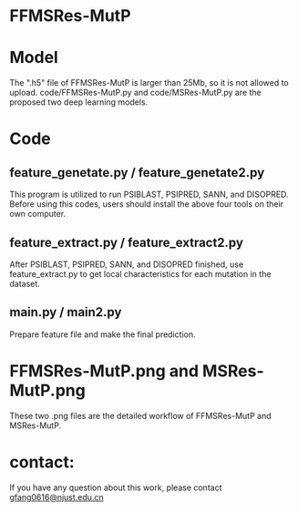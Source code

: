 # FFMSRes-MutP


# Model
The ".h5" file of FFMSRes-MutP is larger than 25Mb, so it is not allowed to upload. 
code/FFMSRes-MutP.py  and code/MSRes-MutP.py are the proposed two deep learning models.


# Code
## feature_genetate.py / feature_genetate2.py
This program is utilized to run PSIBLAST, PSIPRED, SANN, and DISOPRED.
Before using this codes, users should install the above four tools on their own computer.

## feature_extract.py / feature_extract2.py
After PSIBLAST, PSIPRED, SANN, and DISOPRED finished, use feature_extract.py to get local characteristics for each mutation in the dataset.

## main.py / main2.py
Prepare feature file and make the final prediction.


# FFMSRes-MutP.png and MSRes-MutP.png
These two .png files are the detailed workflow of FFMSRes-MutP and MSRes-MutP.


# contact:
If you have any question about this work, please contact gfang0616@njust.edu.cn

